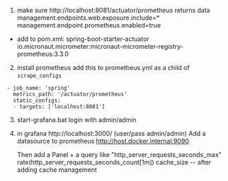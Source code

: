 
1) make sure http://localhost:8081/actuator/prometheus returns data
management.endpoints.web.exposure.include=*
management.endpoint.prometheus.enabled=true
  
- add to pom.xml:
spring-boot-starter-actuator
io.micronaut.micrometer:micronaut-micrometer-registry-prometheus:3.3.0

2) install prometheus
add this to prometheus.yml as a child of `scrape_configs`
```
- job_name: 'spring'
  metrics_path: '/actuator/prometheus'
  static_configs:
  - targets: ['localhost:8081']
```

3) start-grafana.bat
login with admin/admin

4) in grafana http://localhost:3000/
   (user/pass  admin/admin)
   Add a datasource to prometheus http://host.docker.internal:9090
   
   Then add a Panel + a query like "http_server_requests_seconds_max"
   rate(http_server_requests_seconds_count[1m])
   cache_size   -- after adding cache management